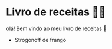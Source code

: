 # Livro de receitas :man_astronaut:

olá! Bem vindo ao meu livro de receitas :palm_tree:

- Strogonoff de frango
